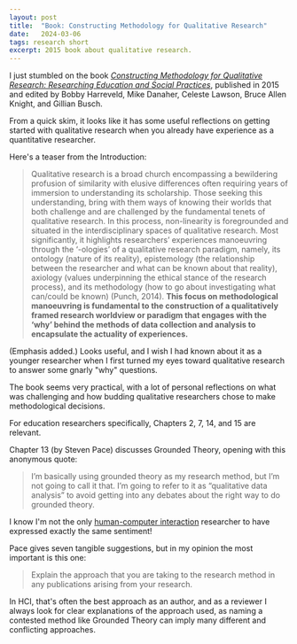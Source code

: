 ```yaml
---
layout: post
title:  "Book: Constructing Methodology for Qualitative Research"
date:   2024-03-06
tags: research short
excerpt: 2015 book about qualitative research.
---
```


I just stumbled on the book [_Constructing Methodology for Qualitative Research: Researching Education and Social Practices_](https://link.springer.com/book/10.1057/978-1-137-59943-8), published in 2015 and edited by Bobby Harreveld, Mike Danaher, Celeste Lawson, Bruce Allen Knight, and Gillian Busch.

From a quick skim, it looks like it has some useful reflections on getting started with qualitative research when you already have experience as a quantitative researcher.

Here's a teaser from the Introduction:

>Qualitative research is a broad church encompassing a bewildering profusion of similarity with elusive differences often requiring years of immersion to understanding its scholarship. Those seeking this understanding, bring with them ways of knowing their worlds that both challenge and are challenged by the fundamental tenets of qualitative research. In this process, non-linearity is foregrounded and situated in the interdisciplinary spaces of qualitative research. Most significantly, it highlights researchers’ experiences manoeuvring through the ‘-ologies’ of a qualitative research paradigm, namely, its ontology (nature of its reality), epistemology (the relationship between the researcher and what can be known about that reality), axiology (values underpinning the ethical stance of the research process), and its methodology (how to go about investigating what can/could be known) (Punch, 2014). **This focus on methodological manoeuvring is fundamental to the construction of a qualitatively framed research worldview or paradigm that engages with the ‘why’ behind the methods of data collection and analysis to encapsulate the actuality of experiences.**

(Emphasis added.) Looks useful, and I wish I had known about it as a younger researcher when I first turned my eyes toward qualitative research to answer some gnarly "why" questions.

The book seems very practical, with a lot of personal reflections on what was challenging and how budding qualitative researchers chose to make methodological decisions.

For education researchers specifically, Chapters 2, 7, 14, and 15 are relevant.

Chapter 13 (by Steven Pace) discusses Grounded Theory, opening with this anonymous quote:

>I’m basically using grounded theory as my research method, but I’m not
going to call it that. I’m going to refer to it as “qualitative data analysis” to avoid getting into any debates about the right way to do grounded theory.

I know I'm not the only [human-computer interaction](https://en.wikipedia.org/wiki/Human%E2%80%93computer_interaction) researcher to have expressed exactly the same sentiment!

Pace gives seven tangible suggestions, but in my opinion the most important is this one:

>Explain the approach that you are taking to the research method in any publications arising from your research. 

In HCI, that's often the best approach as an author, and as a reviewer I always look for clear explanations of the approach used, as naming a contested method like Grounded Theory can imply many different and conflicting approaches.
